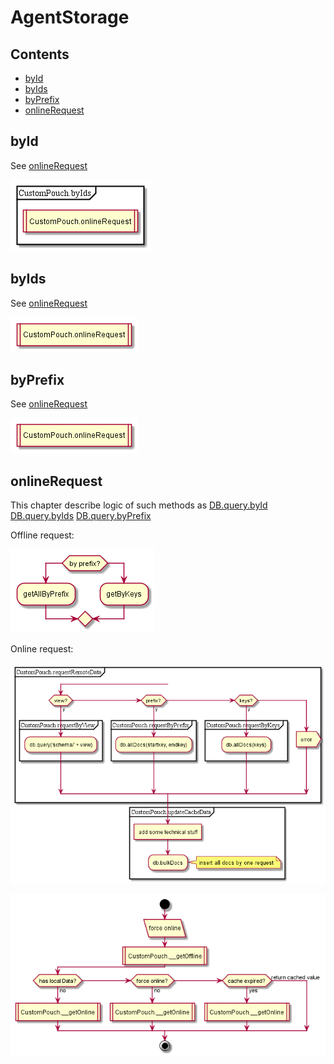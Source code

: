 # AgentStorage

## Contents

* [byId](#byid)
* [byIds](#byids)
* [byPrefix](#byprefix)
* [onlineRequest](#onlinerequest)


## byId

See [onlineRequest](#onlineRequest)

![schema](diagrams/CustomPouch.byId.png)  


## byIds

See [onlineRequest](#onlineRequest)

![schema](diagrams/CustomPouch.byIds.png)  


## byPrefix

See [onlineRequest](#onlineRequest)

![schema](diagrams/CustomPouch.byPrefix.png)  


## onlineRequest

This chapter describe logic of such methods as
[DB.query.byId](#byId)
[DB.query.byIds](#byIds)
[DB.query.byPrefix](#byPrefix)

Offline request:

![CustomPouch.__getOffline](diagrams/CustomPouch.__getOffline.png)

Online request:

![CustomPouch.__getOnline](diagrams/CustomPouch.__getOnline.png)


![schema](diagrams/CustomPouch.onlineRequest.png)  
